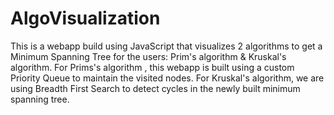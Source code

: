 # AlgoVisualization
This is a webapp build using JavaScript that visualizes 2 algorithms to get a Minimum Spanning Tree for the users: Prim's algorithm & Kruskal's algorithm. 
For Prims's algorithm , this webapp is built using a custom Priority Queue to maintain the visited nodes. 
For Kruskal's algorithm, we are using Breadth First Search to detect cycles in the newly built minimum spanning tree. 
